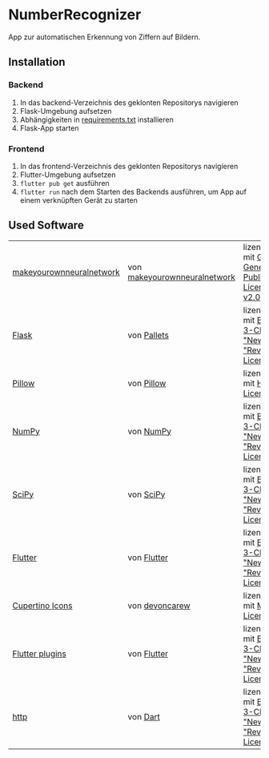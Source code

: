 # NumberRecognizer

App zur automatischen Erkennung von Ziffern auf Bildern.

## Installation

### Backend

1. In das backend-Verzeichnis des geklonten Repositorys navigieren
2. Flask-Umgebung aufsetzen
3. Abhängigkeiten in [requirements.txt](./backend/requirements.txt) installieren
4. Flask-App starten

### Frontend

1. In das frontend-Verzeichnis des geklonten Repositorys navigieren
2. Flutter-Umgebung aufsetzen
3. `flutter pub get` ausführen
4. `flutter run` nach dem Starten des Backends ausführen, um App auf einem verknüpften Gerät zu starten

## Used Software

<table>
  <tr>
    <td><a href="https://github.com/makeyourownneuralnetwork/makeyourownneuralnetwork">makeyourownneuralnetwork</a></td>
    <td>von <a href="https://github.com/makeyourownneuralnetwork">makeyourownneuralnetwork</a></td>
    <td>lizenziert mit <a href="https://github.com/makeyourownneuralnetwork/makeyourownneuralnetwork/blob/master/LICENSE">GNU General Public License v2.0</a>
  </tr>
  <tr>
    <td><a href="https://github.com/pallets/flask">Flask</a></td>
    <td>von <a href="https://github.com/pallets">Pallets</a></td>
    <td>lizenziert mit <a href="https://github.com/pallets/flask/blob/main/LICENSE.rst">BSD 3-Clause "New" or "Revised" License</a>
  </tr>
  <tr>
    <td><a href="https://github.com/python-pillow/Pillow">Pillow</a></td>
    <td>von <a href="https://github.com/python-pillow">Pillow</a></td>
    <td>lizenziert mit <a href="https://github.com/python-pillow/Pillow/blob/main/LICENSE">HPND License</a>
  </tr>
  <tr>
    <td><a href="https://github.com/numpy/numpy">NumPy</a></td>
    <td>von <a href="https://github.com/numpy">NumPy</a></td>
    <td>lizenziert mit <a href="https://github.com/numpy/numpy/blob/main/LICENSE.txt">BSD 3-Clause "New" or "Revised" License</a>
  </tr>
  <tr>
    <td><a href="https://github.com/scipy/scipy">SciPy</a></td>
    <td>von <a href="https://github.com/scipy">SciPy</a></td>
    <td>lizenziert mit <a href="https://github.com/scipy/scipy/blob/main/LICENSE.txt">BSD 3-Clause "New" or "Revised" License</a>
  </tr>
  <tr>
    <td><a href="https://github.com/flutter/flutter">Flutter</a></td>
    <td>von <a href="https://github.com/flutter">Flutter</a></td>
    <td>lizenziert mit <a href="https://github.com/flutter/flutter/blob/master/LICENSE">BSD 3-Clause "New" or "Revised" License</a>
  </tr>
  <tr>
    <td><a href="https://github.com/devoncarew/cupertino_icons">Cupertino Icons</a></td>
    <td>von <a href="https://github.com/devoncarew">devoncarew</a></td>
    <td>lizenziert mit <a href="https://github.com/devoncarew/cupertino_icons/blob/master/LICENSE">MIT License</a>
  </tr>
  <tr>
    <td><a href="https://github.com/flutter/plugins">Flutter plugins</a></td>
    <td>von <a href="https://github.com/flutter">Flutter</a></td>
    <td>lizenziert mit <a href="https://github.com/flutter/plugins/blob/main/LICENSE">BSD 3-Clause "New" or "Revised" License</a>
  </tr>
  <tr>
    <td><a href="https://github.com/dart-lang/http">http</a></td>
    <td>von <a href="https://github.com/dart-lang">Dart</a></td>
    <td>lizenziert mit <a href="https://github.com/dart-lang/http/blob/master/LICENSE">BSD 3-Clause "New" or "Revised" License</a>
  </tr>
</table>
